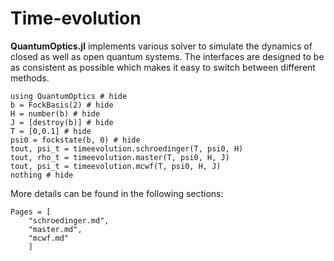 # Time-evolution


**QuantumOptics.jl** implements various solver to simulate the dynamics of closed as well as open quantum systems. The interfaces are designed to be as consistent as possible which makes it easy to switch between different methods.

```@example
using QuantumOptics # hide
b = FockBasis(2) # hide
H = number(b) # hide
J = [destroy(b)] # hide
T = [0,0.1] # hide
psi0 = fockstate(b, 0) # hide
tout, psi_t = timeevolution.schroedinger(T, psi0, H)
tout, rho_t = timeevolution.master(T, psi0, H, J)
tout, psi_t = timeevolution.mcwf(T, psi0, H, J)
nothing # hide
```

More details can be found in the following sections:

```@contents
Pages = [
    "schroedinger.md",
    "master.md",
    "mcwf.md"
    ]
```
